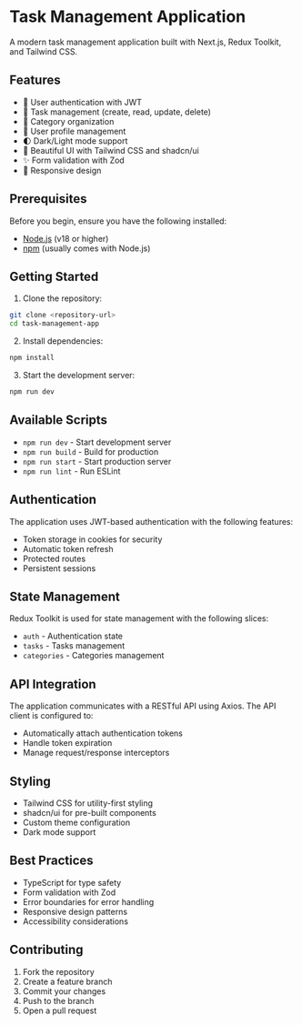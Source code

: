 # Task Management Application

A modern task management application built with Next.js, Redux Toolkit, and Tailwind CSS.

## Features

- 🔐 User authentication with JWT
- 📝 Task management (create, read, update, delete)
- 📁 Category organization
- 👤 User profile management
- 🌓 Dark/Light mode support
- 🎨 Beautiful UI with Tailwind CSS and shadcn/ui
- ✨ Form validation with Zod
- 📱 Responsive design

## Prerequisites

Before you begin, ensure you have the following installed:
- [Node.js](https://nodejs.org/) (v18 or higher)
- [npm](https://www.npmjs.com/) (usually comes with Node.js)

## Getting Started

1. Clone the repository:
```bash
git clone <repository-url>
cd task-management-app
```

2. Install dependencies:
```bash
npm install
```

3. Start the development server:
```bash
npm run dev
```

## Available Scripts

- `npm run dev` - Start development server
- `npm run build` - Build for production
- `npm run start` - Start production server
- `npm run lint` - Run ESLint

## Authentication

The application uses JWT-based authentication with the following features:
- Token storage in cookies for security
- Automatic token refresh
- Protected routes
- Persistent sessions

## State Management

Redux Toolkit is used for state management with the following slices:
- `auth` - Authentication state
- `tasks` - Tasks management
- `categories` - Categories management

## API Integration

The application communicates with a RESTful API using Axios. The API client is configured to:
- Automatically attach authentication tokens
- Handle token expiration
- Manage request/response interceptors

## Styling

- Tailwind CSS for utility-first styling
- shadcn/ui for pre-built components
- Custom theme configuration
- Dark mode support

## Best Practices

- TypeScript for type safety
- Form validation with Zod
- Error boundaries for error handling
- Responsive design patterns
- Accessibility considerations

## Contributing

1. Fork the repository
2. Create a feature branch
3. Commit your changes
4. Push to the branch
5. Open a pull request
